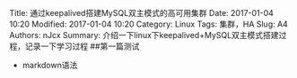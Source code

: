 Title: 通过keepalived搭建MySQL双主模式的高可用集群
Date: 2017-01-04 10:20
Modified: 2017-01-04 10:20
Category: Linux
Tags: 集群，HA
Slug: A4
Authors: nJcx
Summary: 介绍一下linux下keepalived+MySQL双主模式搭建过程，记录一下学习过程
##第一篇测试
- markdown语法
